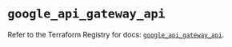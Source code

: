 # `google_api_gateway_api`

Refer to the Terraform Registry for docs: [`google_api_gateway_api`](https://registry.terraform.io/providers/hashicorp/google-beta/6.20.0/docs/resources/google_api_gateway_api).
